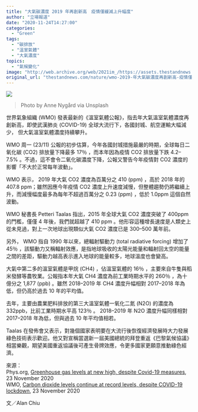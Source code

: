 ```yaml
---
title: "大氣碳濃度 2019 年再創新高　疫情僅緩減上升幅度"
author: "立場報道"
date: "2020-11-24T14:27:00"
categories:
  - "Green"
tags:
  - "碳排放"
  - "溫室氣體"
  - "大氣濃度"
topics:
  - "氣候變化"
image: "http://web.archive.org/web/2021im_/https://assets.thestandnews.com/media/photos/anne-nygard-vc-vPgGqAr4-unsplash_7WeTn_Qvv5ILL.png"
original_url: "thestandnews.com/nature/wmo-2019-年大氣碳濃度再創新高-疫情僅緩減上升幅度"
---
```

![](http://web.archive.org/web/2021im_/https://assets.thestandnews.com/media/photos/anne-nygard-vc-vPgGqAr4-unsplash_7WeTn_Qvv5ILL.png)
> Photo by Anne Nygård via Unsplash

世界氣象組織 (WMO) 發表最新的《溫室氣體公報》，指去年大氣溫室氣體濃度再創新高，即使武漢肺炎 (COVID-19) 全球大流行下，各國封城、航空運輸大幅減少， 但大氣溫室氣體濃度持續攀升。

WMO 周一 (23/11) 公報的初步估算，今年各國封城措施最嚴的時期，全球每日二氧化碳 (CO2) 排放量下降最多 17％ ，而本年因為疫情 CO2 排放量下跌 4.2–7.5% 。不過，這不會令二氧化碳濃度下降，公報又警告今年疫情對 CO2 濃度的影響「不大於正常每年波動」。

WMO 表示， 2019 年大氣 CO2 濃度為百萬分之 410 (ppm) ，高於 2018 年的407.8 ppm；雖然因應今年疫情 CO2 濃度上升速度減慢，但整體趨勢仍將繼續上升，而減慢幅度最多為每年不超過百萬分之 0.23 (ppm) ，低於 1.0ppm 這個自然波動。

WMO 秘書長 Petteri Taalas 指出，2015 年全球大氣 CO2 濃度突破了 400ppm 的門檻，僅僅 4 年後，我們就超越了 410 ppm 。他形容這種增長速度是人類史上從未見過，對上一次地球出現類似大氣 CO2 濃度已是 300–500 萬年前。

另外， WMO 指自 1990 年以來，總輻射驅動力 (total radiative forcing) 增加了 45％ ，該驅動力又稱輻射效應，是指地球吸收的太陽光能量和輻射回太空的能量之間的差距，驅動力越高表示進入地球的能量較多，地球溫度也會變高。

大氣中第二多的溫室氣體是甲烷 (CH4) ，佔溫室氣體的 16％ ，主要來自牛隻與稻米發酵等農牧業。公報指本年大氣 CH4 濃度為前工業時期水平的 260％ ，為十億分之 1,877 (ppb) 。雖然 2018–2019 年 CH4 濃度升幅相對 2017–2018 年為低，但仍高於過去 10 年的平均值。

去年，主要由農業肥料排放的第三大溫室氣體一氧化二氮 (N2O) 的濃度為 332ppb，比前工業時期水平高 123％ 。 2018–2019 年 N2O 濃度升幅同樣相對 2017–2018 年為低，但與過去 10 年平均值相若。

Taalas 在發佈會又表示，對幾個國家表明要在大流行後恢復經濟發展時大力發展綠色技術表示歡迎。他又對宣稱當選新一屆美國總統的拜登重返《巴黎氣候協議》相當樂觀，期望美國重返協議後可產生骨牌效應，令更多國家更願意推動綠色經濟。

來源：  
Phys.org, [Greenhouse gas levels at new high, despite Covid-19 measures](http://web.archive.org/web/20211229132222/https://phys.org/news/2020-11-greenhouse-gas-high-covid-.html), 23 November 2020  
WMO, [Carbon dioxide levels continue at record levels, despite COVID-19 lockdown](http://web.archive.org/web/20211229132222/https://public.wmo.int/en/media/press-release/carbon-dioxide-levels-continue-record-levels-despite-covid-19-lockdown), 23 November 2020

文／Alan Chiu